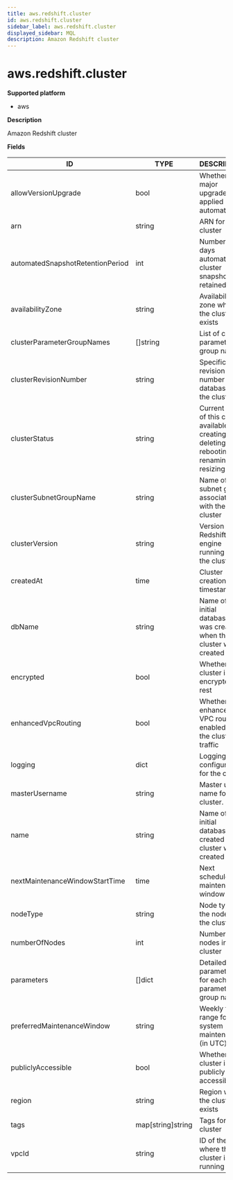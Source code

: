 ```yaml
---
title: aws.redshift.cluster
id: aws.redshift.cluster
sidebar_label: aws.redshift.cluster
displayed_sidebar: MQL
description: Amazon Redshift cluster
---
```


# aws.redshift.cluster

**Supported platform**

- aws

**Description**

Amazon Redshift cluster

**Fields**

| ID                               | TYPE              | DESCRIPTION                                                                                    |
| -------------------------------- | ----------------- | ---------------------------------------------------------------------------------------------- |
| allowVersionUpgrade              | bool              | Whether major upgrades are applied automatically                                               |
| arn                              | string            | ARN for the cluster                                                                            |
| automatedSnapshotRetentionPeriod | int               | Number of days automatic cluster snapshots are retained                                        |
| availabilityZone                 | string            | Availability zone where the cluster exists                                                     |
| clusterParameterGroupNames       | &#91;&#93;string  | List of cluster parameter group names                                                          |
| clusterRevisionNumber            | string            | Specific revision number of the database in the cluster                                        |
| clusterStatus                    | string            | Current state of this cluster: available, creating, deleting, rebooting, renaming, or resizing |
| clusterSubnetGroupName           | string            | Name of the subnet group associated with the cluster                                           |
| clusterVersion                   | string            | Version of the Redshift engine running on the cluster                                          |
| createdAt                        | time              | Cluster creation timestamp                                                                     |
| dbName                           | string            | Name of the initial database that was created when the cluster was created                     |
| encrypted                        | bool              | Whether the cluster is encrypted at rest                                                       |
| enhancedVpcRouting               | bool              | Whether enhanced VPC routing is enabled for the cluster traffic                                |
| logging                          | dict              | Logging configuration for the cluster                                                          |
| masterUsername                   | string            | Master user name for the cluster.                                                              |
| name                             | string            | Name of the initial database created when cluster was created                                  |
| nextMaintenanceWindowStartTime   | time              | Next scheduled maintenance window                                                              |
| nodeType                         | string            | Node type for the nodes in the cluster                                                         |
| numberOfNodes                    | int               | Number of nodes in the cluster                                                                 |
| parameters                       | &#91;&#93;dict    | Detailed list of parameters for each parameter group name                                      |
| preferredMaintenanceWindow       | string            | Weekly time range for system maintenance (in UTC)                                              |
| publiclyAccessible               | bool              | Whether the cluster is publicly accessible                                                     |
| region                           | string            | Region where the cluster exists                                                                |
| tags                             | map[string]string | Tags for the cluster                                                                           |
| vpcId                            | string            | ID of the VPC where the cluster is running                                                     |
